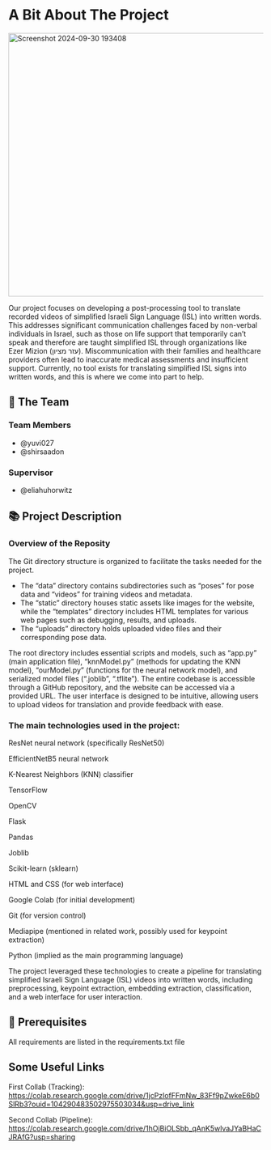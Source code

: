 # A Bit About The Project
<img width="521" alt="Screenshot 2024-09-30 193408" src="https://github.com/user-attachments/assets/a321cec9-37e5-4dd2-84b5-ee2e8e7d5dd9">

Our project focuses on developing a post-processing tool to translate recorded videos of simplified Israeli Sign Language (ISL) into written words. This addresses significant communication challenges faced by non-verbal individuals in Israel, such as those on life support that temporarily can’t speak and therefore are taught simplified ISL through organizations like Ezer Mizion (עזר מציון).
Miscommunication with their families and healthcare providers often lead to inaccurate medical assessments and insufficient support. Currently, no tool exists for translating simplified ISL signs into written words, and this is where we come into part to help.
## 👥 The Team
### Team Members
* @yuvi027
* @shirsaadon

### Supervisor
* @eliahuhorwitz
  
## 📚 Project Description

### Overview of the Reposity
The Git directory structure is organized to facilitate the tasks needed for the project. 
- The “data” directory contains subdirectories such as “poses” for pose data and “videos” for training videos and metadata.
- The “static” directory houses static assets like images for the website, while the “templates” directory includes HTML templates for various web pages such as debugging, results, and uploads.
- The “uploads” directory holds uploaded video files and their corresponding pose data. 

The root directory includes essential scripts and models, such as “app.py” (main application file), “knnModel.py” (methods for updating the KNN model), “ourModel.py” (functions for the neural network model), and serialized model files (“.joblib”, “.tflite”). 
The entire codebase is accessible through a GitHub repository, and the website can be accessed via a provided URL. The user interface is designed to be intuitive, allowing users to upload videos for translation and provide feedback with ease.
### The main technologies used in the project:

ResNet neural network (specifically ResNet50)

EfficientNetB5 neural network

K-Nearest Neighbors (KNN) classifier

TensorFlow

OpenCV

Flask

Pandas

Joblib

Scikit-learn (sklearn)

HTML and CSS (for web interface)

Google Colab (for initial development)

Git (for version control)

Mediapipe (mentioned in related work, possibly used for keypoint extraction)

Python (implied as the main programming language)


The project leveraged these technologies to create a pipeline for translating simplified Israeli Sign Language (ISL) videos into written words, including preprocessing, keypoint extraction, embedding extraction, classification, and a web interface for user interaction.

## 🧱 Prerequisites
All requirements are listed in the requirements.txt file

## Some Useful Links
First Collab (Tracking): https://colab.research.google.com/drive/1jcPzlofFFmNw_83Ff9pZwkeE6b0SlRb3?ouid=104290483502975503034&usp=drive_link 

Second Collab (Pipeline): https://colab.research.google.com/drive/1hOjBiOLSbb_qAnK5wlvaJYaBHaCJRAfG?usp=sharing 
